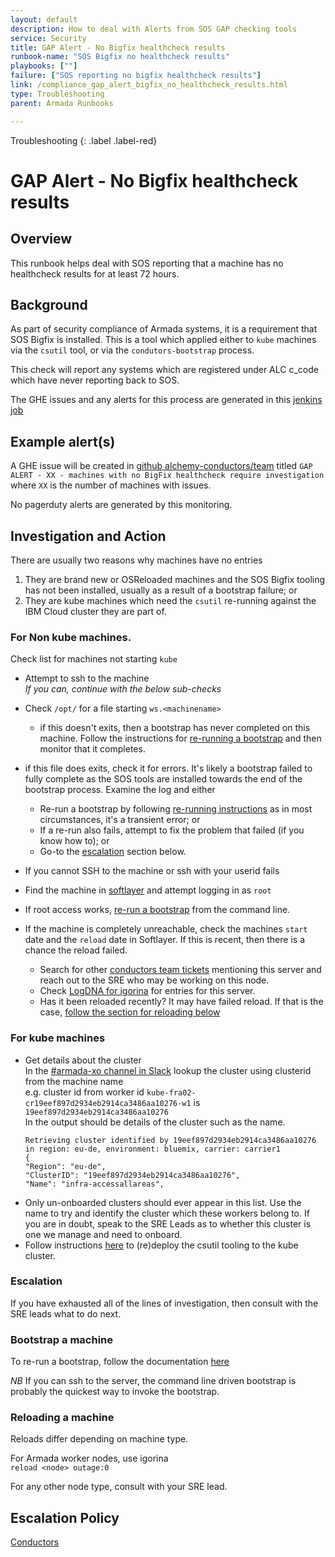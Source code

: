 ```yaml
---
layout: default
description: How to deal with Alerts from SOS GAP checking tools
service: Security
title: GAP Alert - No Bigfix healthcheck results
runbook-name: "SOS Bigfix no healthcheck results"
playbooks: [""]
failure: ["SOS reporting no bigfix healthcheck results"]
link: /compliance_gap_alert_bigfix_no_healthcheck_results.html
type: Troubleshooting
parent: Armada Runbooks

---
```


Troubleshooting
{: .label .label-red}

# GAP Alert - No Bigfix healthcheck results

## Overview

This runbook helps deal with SOS reporting that a machine has no healthcheck results for at least 72 hours.

## Background

As part of security compliance of Armada systems, it is a requirement that SOS Bigfix is installed.  This is a tool which applied either to `kube` machines via the `csutil` tool, or via the `condutors-bootstrap` process.

This check will report any systems which are registered under ALC c_code which have never reporting back to SOS.

The GHE issues and any alerts for this process are generated in this [jenkins job](https://alchemy-conductors-jenkins.swg-devops.com/view/Conductors/job/Conductors/job/Security-Compliance/job/compliance-bigfix-no-health-check-results/)


## Example alert(s)

A GHE issue will be created in [github alchemy-conductors/team](https://github.ibm.com/alchemy-conductors/team) titled `GAP ALERT - XX - machines with no BigFix healthcheck require investigation` where `XX` is the number of machines with issues. 

No pagerduty alerts are generated by this monitoring.

## Investigation and Action

There are usually two reasons why machines have no entries 

1.  They are brand new or OSReloaded machines and the SOS Bigfix tooling has not been installed, usually as a result of a bootstrap failure; or
2.  They are kube machines which need the `csutil` re-running against the IBM Cloud cluster they are part of.

### For Non kube machines.

Check list for machines not starting `kube`

-   Attempt to ssh to the machine  
_If you can, continue with the below sub-checks_
  -  Check `/opt/` for a file starting `ws.<machinename>` 
     - if this doesn't exits, then a bootstrap has never completed on this machine. Follow the instructions for [re-running a bootstrap](#bootstrap-a-machine) and then monitor that it completes.
  - if this file does exits, check it for errors.  It's likely a bootstrap failed to fully complete as the SOS tools are installed towards the end of the bootstrap process.  Examine the log and either
    - Re-run a bootstrap by following [re-running instructions](#bootstrap-a-machine) as in most circumstances, it's a transient error; or
    - If a re-run also fails, attempt to fix the problem that failed  (if you know how to); or
    - Go-to the [escalation](#escalation) section below.

-  If you cannot SSH to the machine or ssh with your userid fails
  -  Find the machine in [softlayer](https://control.softlayer.com/) and attempt logging in as `root` 
  - If root access works, [re-run a bootstrap](#bootstrap-a-machine) from the command line.

- If the machine is completely unreachable, check the machines `start` date and the `reload` date in Softlayer.  If this is recent, then there is a chance the reload failed.  
  - Search for other [conductors team tickets](https://github.ibm.com/alchemy-conductors/team#workspaces/team-flow-work-57d171d400ae1856799252fa/boards?repos=61104&showClosed=false) mentioning this server and reach out to the SRE who may be working on this node.
  -  Check [LogDNA for igorina](https://app.us-south.logging.cloud.ibm.com/ca1620a740/logs/view/a437ecc672?q=10.184.8.188&apps=g%3A%3Af0a120a309,g%3A%3A8d675402a1,g%3A%3Ac41214415a) for entries for this server.  
    - Has it been reloaded recently?  It may have failed reload.  If that is the case, [follow the section for reloading below](#reloading-a-machine)


### For kube machines

-  Get details about the cluster  
In the [#armada-xo channel in Slack](https://ibm-argonauts.slack.com/messages/G53AJ95TP) lookup the cluster using clusterid from the machine name  
e.g. cluster id from worker id `kube-fra02-cr19eef897d2934eb2914ca3486aa10276-w1` is `19eef897d2934eb2914ca3486aa10276`  
   In the output should be details of the cluster such as the name.
   ~~~~
   Retrieving cluster identified by 19eef897d2934eb2914ca3486aa10276 in region: eu-de, environment: bluemix, carrier: carrier1
   {
   "Region": "eu-de",
   "ClusterID": "19eef897d2934eb2914ca3486aa10276",
   "Name": "infra-accessallareas",
   ~~~~
- Only un-onboarded clusters should ever appear in this list.  Use the name to try and identify the cluster which these workers belong to.  If you are in doubt, speak to the SRE Leads as to whether this cluster is one we manage and need to onboard.
- Follow instructions [here](./development_onboard_sos_tools.html) to (re)deploy the csutil tooling to the kube cluster.

### Escalation

If you have exhausted all of the lines of investigation, then consult with the SRE leads what to do next.


### Bootstrap a machine

To re-run a bootstrap, follow the documentation [here](./bootstrap_executing_and_debugging.html)

_NB_ If you can ssh to the server, the command line driven bootstrap is probably the quickest way to invoke the bootstrap.


### Reloading a machine

Reloads differ depending on machine type.

For Armada worker nodes, use igorina  
`reload <node> outage:0`

For any other node type, consult with your SRE lead.

## Escalation Policy

[Conductors](https://ibm.pagerduty.com/escalation_policies#PZRV4HB)
